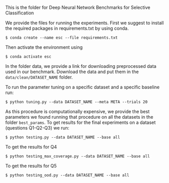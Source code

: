 This is the folder for Deep Neural Network Benchmarks for Selective Classification

We provide the files for running the experiments.
First we suggest to install the required packages in requirements.txt by using conda.
```
$ conda create --name esc --file requirements.txt
```
Then activate the environment using
```
$ conda activate esc
```
In the folder data, we provide a link for downloading preprocessed data used in our benchmark.
Download the data and put them in the `data/clean/DATASET_NAME` folder.

To run the parameter tuning on a specific dataset and a specific baseline run:
```
$ python tuning.py --data DATASET_NAME --meta META --trials 20
```

As this procedure is computationally expensive, 
we provide the best parameters we found running that procedure on all the datasets
in the folder `best_params`. 
To get results for the final experiments on a dataset (questions Q1-Q2-Q3) we run:
```
$ python testing.py --data DATASET_NAME --base all
```
To get the results for Q4
```
$ python testing_max_coverage.py --data DATASET_NAME --base all
```
To get the results for Q5
```
$ python testing_ood.py --data DATASET_NAME --base all
```
